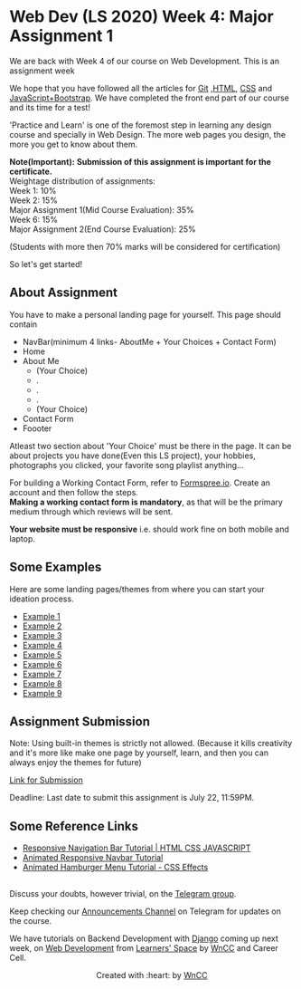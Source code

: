 # Web Dev (LS 2020) Week 4: Major Assignment 1

We are back with Week 4 of our course on Web Development. This is an assignment week

We hope that you have followed all the articles for [Git](https://github.com/wncc/learners-space/blob/master/Web%20Development/Week%201/Git.md) ,[HTML](https://github.com/wncc/learners-space/blob/master/Web%20Development/Week%201/HTML.md), [CSS](https://github.com/wncc/learners-space/blob/master/Web%20Development/Week%202/CSS.md) and [JavaScript+Bootstrap](https://github.com/wncc/learners-space/blob/master/Web%20Development/Week%203/Bootstap%2BJavaScript.md). We have completed the front end part of our course and its time for a test!

'Practice and Learn' is one of the foremost step in learning any design course and specially in Web Design. The more web pages you design, the more you get to know about them.
 

__Note(Important):__ **Submission of this assignment is important for the certificate.** <br/>
Weightage distribution of assignments: <br/>
Week 1: 10%  <br/>
Week 2: 15%  <br/>
Major Assignment 1(Mid Course Evaluation): 35%  <br/>
Week 6: 15%   <br/>
Major Assignment 2(End Course Evaluation): 25%  <br/>

(Students with more then 70% marks will be considered for certification)

So let's get started!

## About Assignment 
You have to make a personal landing page for yourself.
This page should contain 
- NavBar(minimum 4 links- AboutMe + Your Choices + Contact Form)
- Home
- About Me
  - (Your Choice)
  - . 
  - . 
  - .
  - (Your Choice)
- Contact Form
- Foooter

Atleast two section about 'Your Choice' must be there in the page. It can be about projects you have done(Even this LS project), your hobbies, photographs you clicked, your favorite song playlist anything... 

For building a Working Contact Form, refer to [Formspree.io](https://formspree.io/forms/xgenojer/integration). Create an account and then follow the steps.<br/>
**Making a working contact form is mandatory**, as that will be the primary medium through which reviews will be sent.

__Your website must be responsive__ i.e. should work fine on both mobile and laptop.<br/>





## Some Examples

Here are some landing pages/themes from where you can start your ideation process.

 - [Example 1](https://preview.themeforest.net/item/codelancer-personal-html-landing-page/full_screen_preview/26166001?_ga=2.246479876.1497736462.1594718891-562994791.1588341716)
 - [Example 2](https://preview.themeforest.net/item/selfer-minimal-personal-portfolio-wordpress-theme/full_screen_preview/22802658?_ga=2.17511353.1055928945.1594718970-562994791.1588341716)
 - [Example 3](https://preview.themeforest.net/item/resume-responsive-personal-portfolio-cv-template/full_screen_preview/22681229?_ga=2.236493697.1055928945.1594718970-562994791.1588341716)
 - [Example 4](http://preview.themeforest.net/item/card-resume-blog-html5css3-bootstrap-template/full_screen_preview/6369476?_ga=2.243988229.1055928945.1594718970-562994791.1588341716)
 - [Example 5](https://www.cse.iitb.ac.in/~rwitaban/)
 - [Example 6](https://www.cse.iitb.ac.in/~vahanwala/)
 - [Example 7](https://abhipaiangle.com/)
 - [Example 8](https://payalchoudhary2410.github.io/PayalChoudhary/)
 - [Example 9](https://divyanshnatani.github.io/myWebsite/)

## Assignment Submission

Note: Using built-in themes is strictly not allowed. (Because it kills creativity and it's more like make one page by yourself, learn, and then you can always enjoy the themes for future)

[Link for Submission](https://docs.google.com/forms/d/e/1FAIpQLSe36Sgbytk6zJvTy8QlwJ88O1xBLh2jC-rljrmTApSsgqcwgg/viewform?usp=sf_link)

Deadline: Last date to submit this assignment is July 22, 11:59PM.
   


## Some Reference Links
- [Responsive Navigation Bar Tutorial | HTML CSS JAVASCRIPT](https://www.youtube.com/watch?v=gXkqy0b4M5g)
- [Animated Responsive Navbar Tutorial](https://www.youtube.com/watch?v=H4MkGzoACpQ)
- [Animated Hamburger Menu Tutorial - CSS Effects](https://www.youtube.com/watch?v=dIyVTjJAkLw)


##

Discuss your doubts, however trivial, on the [Telegram group](https://t.me/joinchat/SOmrORRVjQmyIpCeUd-OYw).

Keep checking our [Announcements Channel](https://t.me/joinchat/AAAAAEM1ff5yT_ipGJ1pNw) on Telegram for updates on the course.

We have tutorials on Backend Development with [Django]() coming up next week, on [Web Development](https://github.com/wncc/learners-space/tree/master/Web%20Development) from [Learners' Space](https://gymkhana.iitb.ac.in/~ugacademics/learnerspace_2020/index.php) by [WnCC](https://github.com/wncc) and Career Cell.

<p align="center">Created with :heart: by <a href="https://www.wncc-iitb.org/">WnCC</a></p>
